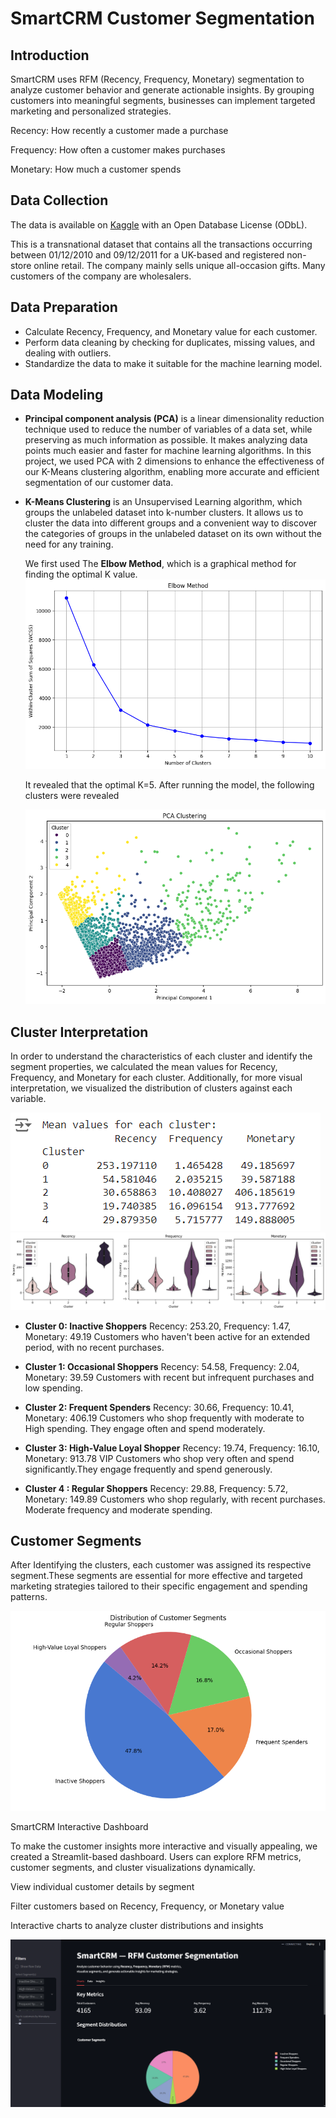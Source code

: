 # SmartCRM Customer Segmentation
## Introduction 
SmartCRM uses RFM (Recency, Frequency, Monetary) segmentation to analyze customer behavior and generate actionable insights. By grouping customers into meaningful segments, businesses can implement targeted marketing and personalized strategies.

Recency: How recently a customer made a purchase

Frequency: How often a customer makes purchases

Monetary: How much a customer spends
## Data Collection 
The data is available on [Kaggle](https://www.kaggle.com/datasets/ersany/online-retail-dataset) with an Open Database License (ODbL).

This is a transnational dataset that contains all the transactions occurring between 01/12/2010 and 09/12/2011 for a UK-based and registered non-store online retail. The company mainly sells unique all-occasion gifts. Many customers of the company are wholesalers.
## Data Preparation 
- Calculate Recency, Frequency, and Monetary value for each customer. 
- Perform data cleaning by checking for duplicates, missing values, and dealing with outliers.
- Standardize the data to make it suitable for the machine learning model.
## Data Modeling
- **Principal component analysis (PCA)** is a linear dimensionality reduction technique used to reduce the number of variables of a data set, while preserving as much information as possible. It makes analyzing data points much easier and faster for machine learning algorithms. In this project, we used PCA with 2 dimensions to enhance the effectiveness of our K-Means clustering algorithm, enabling more accurate and efficient segmentation of our customer data.
  
- **K-Means Clustering** is an Unsupervised Learning algorithm, which groups the unlabeled dataset into k-number clusters. It allows us to cluster the data into different groups and a convenient way to discover the categories of groups in the unlabeled dataset on its own without the need for any training.
  
  We first used The **Elbow Method**, which is a graphical method for finding the optimal K value.
  ![Elbow](assets/elbow.png)
  
  It revealed that the optimal K=5. After running the model, the following clusters were revealed
  
  ![PCA_KMeans](assets/pca_clustering.png)

## Cluster Interpretation 
In order to understand the characteristics of each cluster and identify the segment properties, we calculated the mean values for Recency, Frequency, and Monetary for each cluster. Additionally, for more visual interpretation, we visualized the distribution of clusters against each variable. 

![catplots](assets/distribution_table.png)
![Means](assets/cluster_means.png)



- **Cluster 0: **Inactive Shoppers**** Recency: 253.20, Frequency: 1.47, Monetary: 49.19 Customers who haven't been active for an extended period, with no recent purchases.

- **Cluster 1: **Occasional Shoppers**** Recency: 54.58, Frequency: 2.04, Monetary: 39.59 Customers with recent but infrequent purchases and low spending.

- **Cluster 2: **Frequent Spenders**** Recency: 30.66, Frequency: 10.41, Monetary: 406.19 Customers who shop frequently with moderate to High spending. They engage often and spend moderately.

- **Cluster 3: **High-Value Loyal Shopper**** Recency: 19.74, Frequency: 16.10, Monetary: 913.78 VIP Customers who shop very often and spend significantly.They engage frequently and spend generously.

- **Cluster 4 : **Regular Shoppers**** Recency: 29.88, Frequency: 5.72, Monetary: 149.89 Customers who shop regularly, with recent purchases. Moderate frequency and moderate spending.
## Customer Segments
After Identifying the clusters, each customer was assigned its respective segment.These segments are essential  for more effective and targeted marketing strategies tailored to their specific engagement and spending patterns. 

<div align="center">
  <img src="assets/customer_segments.png" alt="Customer Segments">
</div>

SmartCRM Interactive Dashboard

To make the customer insights more interactive and visually appealing, we created a Streamlit-based dashboard. Users can explore RFM metrics, customer segments, and cluster visualizations dynamically.

View individual customer details by segment

Filter customers based on Recency, Frequency, or Monetary value

Interactive charts to analyze cluster distributions and insights

<div align="center"> <img src="assets/streamlit_dashboard.png" alt="SmartCRM Dashboard" width="800"/> </div>
